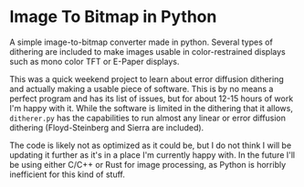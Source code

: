 # Image To Bitmap in Python
A simple image-to-bitmap converter made in python. Several types of dithering are included to make images usable in color-restrained displays such as mono color TFT or E-Paper displays.

This was a quick weekend project to learn about error diffusion dithering and actually making a usable piece of software. This is by no means a perfect program and has its list of issues, but for about 12-15 hours of work I'm happy with it. While the software is limited in the dithering that it allows, `ditherer.py` has the capabilities to run almost any linear or error diffusion dithering (Floyd-Steinberg and Sierra are included).

The code is likely not as optimized as it could be, but I do not think I will be updating it further as it's in a place I'm currently happy with. In the future I'll be using either C/C++ or Rust for image processing, as Python is horribly inefficient for this kind of stuff. 
